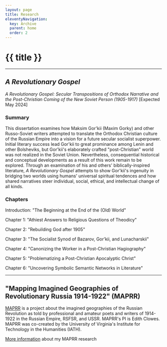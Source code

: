 ```yaml
---
layout: page
title: Research
eleventyNavigation:
  key: Archive 
  parent: home
  order: 2
---
```

# {{ title }}
___
## _A Revolutionary Gospel_
*A Revolutionary Gospel: Secular Transpositions of Orthodox Narrative and the Post-Christian Coming of the New Soviet Person (1905-1917)* [Expected May 2024]

### Summary
This dissertation examines how Maksim Gor'kii (Maxim Gorky) and other Russo-Soviet writers attempted to translate the Orthodox Christian culture of the Russian Empire into a vision for a future secular socialist superpower. Initial literary success lead Gor'kii to great prominance among Lenin and other Bolsheviks, but Gor'kii's elaborately crafted "post-Christian" world was not realized in the Soviet Union. Nevertheless, consequential historical and conceptual developments as a result of this work remain to be explored. Through an examination of his and others' biblically-inspired literature, *A Revolutionary Gospel* attempts to show Gor'kii's ingenuity in bridging two worlds using humans' universal spiritual tendences and how shared narratives steer individual, social, ethical, and intellectual change of all kinds.

### Chapters
Introduction: "The Beginning at the End of the (Old) World"

Chapter 1: "Athiest Answers to Religious Questions of Theodicy"

Chapter 2: "Rebuilding God after 1905"

Chapter 3: "The Socialist Synod of Bazarov, Gor’kii, and Lunacharskii"

Chapter 4: "Canonizing the Worker in a Post-Christian Hagiography"

Chapter 5: "Problematizing a Post-Christian Apocalyptic Christ"

Chapter 6: "Uncovering Symbolic Semantic Networks in Literature"

<!-- [More information](/revgospel.html) about my dissertation research -->

<hr>

<!-- ## The Digital Humanities and Natural Language Processing for Russian Literature

[More information](/digihums.html) about my DH research

<hr> -->

## "Mapping Imagined Geographies of Revolutionary Russia 1914-1922" (MAPRR)
[MAPRR](https://maprr.iath.virginia.edu/) is a project about the imagined geographies of the Russian Revolution as told by professional and amateur poets and writers of 1914-1922 in the Russian Empire, RSFSR, and USSR. MAPRR's PI is Edith Clowes. MAPRR was co-created by the University of Virginia's Institute for Technology in the Humanities (IATH). 

[More information](/maprr.html) about my MAPRR research